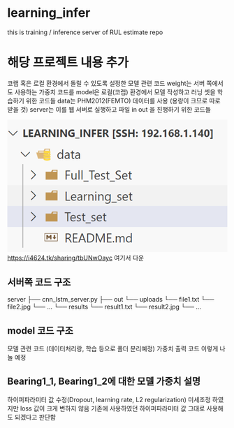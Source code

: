 # learning_infer
this is training / inference server of RUL estimate repo
# 해당 프로젝트 내용 추가 

코랩 혹은 로컬 환경에서 돌릴 수 있도록 설정한 모델 관련 코드 
weight는 서버 쪽에서도 사용하는 가중치 코드를 
model은 로컬(코랩) 환경에서 모델 작성하고 러닝 셋을 학습하기 위한 코드들 
data는 PHM2012(FEMTO) 데이터를 사용 (용량이 크므로 따로 받을 것)
server는 이를 웹 서버로 실행하고 파일 in out 을 진행하기 위한 코드들 

![데이터 안에 넣는 구조](image.png)
https://i4624.tk/sharing/tbUNwOayc 
여기서 다운 

## 서버쪽 코드 구조 

server
├── cnn_lstm_server.py
├── out
└── uploads
    └── file1.txt
    └── file2.jpg
    └── ...
└── results
    └── result1.txt
    └── result2.jpg
    └── ...

## model 코드 구조 

모델 관련 코드 (데이터처리랑, 학습 등으로 폴더 분리예정) 
가중치 출력 코드 
이렇게 나눌 예정 

## Bearing1_1, Bearing1_2에 대한 모델 가중치 설명
하이퍼파라미터 값 수정(Dropout, learning rate, L2 regularization) 미세조정 하였지만 loss 값이 크게 변하지 않음
기존에 사용하였던 하이퍼파라미터 값 그대로 사용해도 되겠다고 판단함
